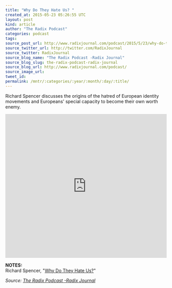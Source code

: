```yaml
---
title: "Why Do They Hate Us? "
created_at: 2015-05-23 05:26:55 UTC
layout: post
kind: article
author: "The Radix Podcast"
categories: podcast
tags: 
source_post_url: http://www.radixjournal.com/podcast/2015/5/23/why-do-they-hate-us
source_twitter_url: http://twitter.com/RadixJournal
source_twitter: RadixJournal
source_blog_name: "The Radix Podcast -Radix Journal"
source_blog_slug: the-radix-podcast-radix-journal
source_blog_url: http://www.radixjournal.com/podcast/
source_image_url: 
tweet_id:
permalink: /mntr/:categories/:year/:month/:day/:title/
---
```

<p>Richard Spencer discusses the origins of the hatred of European identity movements and Europeans' special capacity to become their own worth enemy.</p><iframe scrolling="no" src="https://w.soundcloud.com/player/?url=https%3A//api.soundcloud.com/tracks/206808317&amp;auto_play=false&amp;hide_related=false&amp;show_comments=true&amp;show_user=true&amp;show_reposts=false&amp;visual=true" width="100%" frameborder="no" height="450"></iframe><p><strong>NOTES:</strong> <br>
Richard Spencer, "<a href="http://www.radixjournal.com/journal/2015/4/23/why-do-they-hate-us?rq=Why%20do%20they%20hate%20us%3F">Why Do They Hate Us?</a>"  </p><div class="">
    <i>Source: <a href="http://www.radixjournal.com/podcast/">The Radix Podcast -Radix Journal</a></i>
</div>

